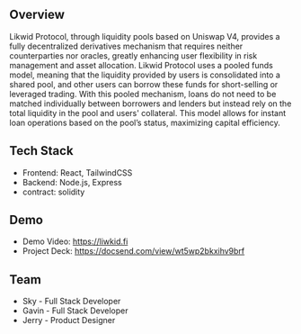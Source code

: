
## Overview
Likwid Protocol, through liquidity pools based on Uniswap V4, provides a fully decentralized derivatives mechanism that requires neither counterparties nor oracles, greatly enhancing user flexibility in risk management and asset allocation. Likwid Protocol uses a pooled funds model, meaning that the liquidity provided by users is consolidated into a shared pool, and other users can borrow these funds for short-selling or leveraged trading. With this pooled mechanism, loans do not need to be matched individually between borrowers and lenders but instead rely on the total liquidity in the pool and users' collateral. This model allows for instant loan operations based on the pool’s status, maximizing capital efficiency.
## Tech Stack
- Frontend: React, TailwindCSS
- Backend: Node.js, Express
- contract: solidity

## Demo
- Demo Video: https://liwkid.fi
- Project Deck: https://docsend.com/view/wt5wp2bkxihv9brf

## Team
- Sky - Full Stack Developer
- Gavin - Full Stack Developer
- Jerry - Product Designer

